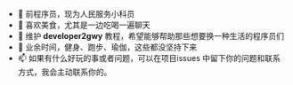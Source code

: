 - 👋 前程序员，现为人民服务小科员
- 👀 喜欢美食，尤其是一边吃喝一遍聊天
- 🌱 维护 **developer2gwy** 教程，希望能够帮助那些想要换一种生活的程序员们
- 💞️ 业余时间，健身、跑步、瑜伽，这些都没坚持下来
- 📫 如果有什么好玩的事或者问题，可以在项目issues 中留下你的问题和联系方式，我会主动联系你的。


